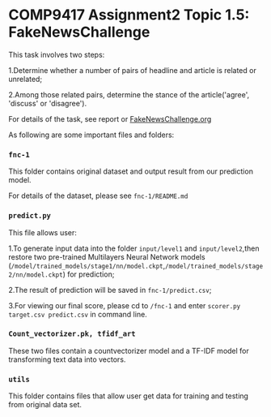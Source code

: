 
# COMP9417 Assignment2 Topic 1.5: FakeNewsChallenge

This task involves two steps: 

1.Determine whether a number of pairs of headline and article is related or unrelated;

2.Among those related pairs, determine the stance of the article('agree', 'discuss' or 'disagree').

For details of the task, see report or [FakeNewsChallenge.org](http://fakenewschallenge.org)

As following are some important files and folders:

### `fnc-1`

This folder contains original dataset and output result from our prediction model.

For details of the dataset, please see `fnc-1/README.md`
 
### `predict.py`

This file allows user:

1.To generate input data into the folder `input/level1` and `input/level2`,then restore two pre-trained Multilayers Neural Network models (`/model/trained_models/stage1/nn/model.ckpt`,`/model/trained_models/stage2/nn/model.ckpt`) for prediction;

2.The result of prediction will be saved in `fnc-1/predict.csv`;

3.For viewing our final score, please cd to `/fnc-1` and enter `scorer.py target.csv predict.csv` in command line.

### `Count_vectorizer.pk, tfidf_art`

These two files contain a countvectorizer model and a TF-IDF model for transforming text data into vectors.

### `utils`

This folder contains files that allow user get data for training and testing from original data set.
